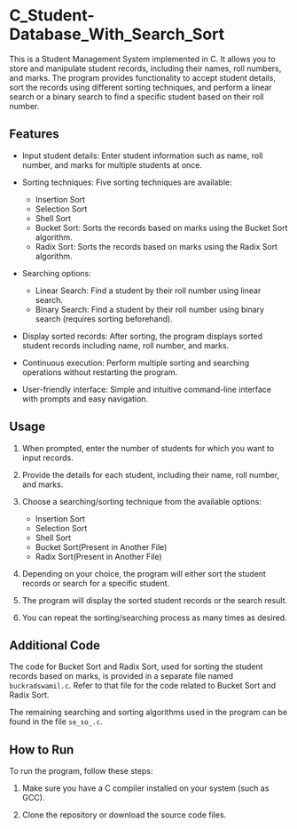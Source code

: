 # C_Student-Database_With_Search_Sort

This is a Student Management System implemented in C. It allows you to store and manipulate student records, including their names, roll numbers, and marks. The program provides functionality to accept student details, sort the records using different sorting techniques, and perform a linear search or a binary search to find a specific student based on their roll number.

## Features

- Input student details: Enter student information such as name, roll number, and marks for multiple students at once.

- Sorting techniques: Five sorting techniques are available:
  - Insertion Sort
  - Selection Sort
  - Shell Sort
  - Bucket Sort: Sorts the records based on marks using the Bucket Sort algorithm.
  - Radix Sort: Sorts the records based on marks using the Radix Sort algorithm.

- Searching options:
  - Linear Search: Find a student by their roll number using linear search.
  - Binary Search: Find a student by their roll number using binary search (requires sorting beforehand).

- Display sorted records: After sorting, the program displays sorted student records including name, roll number, and marks.

- Continuous execution: Perform multiple sorting and searching operations without restarting the program.

- User-friendly interface: Simple and intuitive command-line interface with prompts and easy navigation.

## Usage

1. When prompted, enter the number of students for which you want to input records.

2. Provide the details for each student, including their name, roll number, and marks.

3. Choose a searching/sorting technique from the available options:
    - Insertion Sort
    - Selection Sort
    - Shell Sort
    - Bucket Sort(Present in Another File)
    - Radix Sort(Present in Another File)

4. Depending on your choice, the program will either sort the student records or search for a specific student.

5. The program will display the sorted student records or the search result.

6. You can repeat the sorting/searching process as many times as desired.

## Additional Code

The code for Bucket Sort and Radix Sort, used for sorting the student records based on marks, is provided in a separate file named `buckradswamil.c`. Refer to that file for the code related to Bucket Sort and Radix Sort.

The remaining searching and sorting algorithms used in the program can be found in the file `se_so_.c`.

## How to Run

To run the program, follow these steps:

1. Make sure you have a C compiler installed on your system (such as GCC).

2. Clone the repository or download the source code files.
